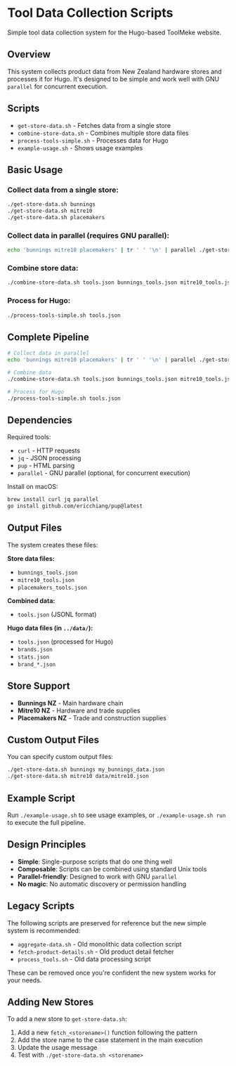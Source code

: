 # Tool Data Collection Scripts

Simple tool data collection system for the Hugo-based ToolMeke website.

## Overview

This system collects product data from New Zealand hardware stores and processes it for Hugo. It's designed to be simple and work well with GNU `parallel` for concurrent execution.

## Scripts

- `get-store-data.sh` - Fetches data from a single store
- `combine-store-data.sh` - Combines multiple store data files
- `process-tools-simple.sh` - Processes data for Hugo
- `example-usage.sh` - Shows usage examples

## Basic Usage

### Collect data from a single store:
```bash
./get-store-data.sh bunnings
./get-store-data.sh mitre10  
./get-store-data.sh placemakers
```

### Collect data in parallel (requires GNU parallel):
```bash
echo 'bunnings mitre10 placemakers' | tr ' ' '\n' | parallel ./get-store-data.sh {}
```

### Combine store data:
```bash
./combine-store-data.sh tools.json bunnings_tools.json mitre10_tools.json placemakers_tools.json
```

### Process for Hugo:
```bash
./process-tools-simple.sh tools.json
```

## Complete Pipeline

```bash
# Collect data in parallel
echo 'bunnings mitre10 placemakers' | tr ' ' '\n' | parallel ./get-store-data.sh {}

# Combine data
./combine-store-data.sh tools.json bunnings_tools.json mitre10_tools.json placemakers_tools.json

# Process for Hugo
./process-tools-simple.sh tools.json
```

## Dependencies

Required tools:
- `curl` - HTTP requests
- `jq` - JSON processing  
- `pup` - HTML parsing
- `parallel` - GNU parallel (optional, for concurrent execution)

Install on macOS:
```bash
brew install curl jq parallel
go install github.com/ericchiang/pup@latest
```

## Output Files

The system creates these files:

**Store data files:**
- `bunnings_tools.json`
- `mitre10_tools.json` 
- `placemakers_tools.json`

**Combined data:**
- `tools.json` (JSONL format)

**Hugo data files (in `../data/`):**
- `tools.json` (processed for Hugo)
- `brands.json`
- `stats.json`
- `brand_*.json`

## Store Support

- **Bunnings NZ** - Main hardware chain
- **Mitre10 NZ** - Hardware and trade supplies
- **Placemakers NZ** - Trade and construction supplies

## Custom Output Files

You can specify custom output files:
```bash
./get-store-data.sh bunnings my_bunnings_data.json
./get-store-data.sh mitre10 data/mitre10.json
```

## Example Script

Run `./example-usage.sh` to see usage examples, or `./example-usage.sh run` to execute the full pipeline.

## Design Principles

- **Simple**: Single-purpose scripts that do one thing well
- **Composable**: Scripts can be combined using standard Unix tools
- **Parallel-friendly**: Designed to work with GNU `parallel`
- **No magic**: No automatic discovery or permission handling

## Legacy Scripts

The following scripts are preserved for reference but the new simple system is recommended:
- `aggregate-data.sh` - Old monolithic data collection script
- `fetch-product-details.sh` - Old product detail fetcher  
- `process_tools.sh` - Old data processing script

These can be removed once you're confident the new system works for your needs.

## Adding New Stores

To add a new store to `get-store-data.sh`:
1. Add a new `fetch_<storename>()` function following the pattern
2. Add the store name to the case statement in the main execution
3. Update the usage message
4. Test with `./get-store-data.sh <storename>`
